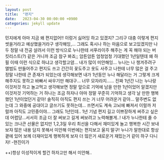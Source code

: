 ```yaml
---
layout: post
title:  "편지"
date:   2023-04-30 00:00:00 +0900
categories: jekyll update
---
```

민지에게
아마 지금 왜 편지없어!! 이렁거 싫어잉 하고 있겠지?
그리구 대충 이렇게 편지 썻을거라고 예상했을거라구 생각해잉,… 그래도 혹시나 하는 마음으로 보고있겠지만 나두 정말 내 전공 살려서 이런 방식으로 누나한테 서푸라이주 해주는 게 꼭 해야 되는 버킷리스트(?) 같은 거니까 조금 참구 봐죠;;
암튼암튼 엄청엄청 기대했던 1년일텐데 왜 하필 이때 이런 식으로 하냐고 생각할고얌… 내가 많이 미안해잉… 누나는 나 챙겨주려구 앨범도 만들어주고 편지도 쓰고 간간히 꽃도주고 옷도 사주고 나한테 너무 많은 걸 주고 정말 나한테 큰 존재가 되었는데 생각해보면 내가 1년동안 누나 해달라는 거 그렇게 크게 해주지도 못하고 바빠서 싸우기만 해대구… 너무 모자라지……
진짜 1년간 나는 누나랑 이것저것 하고 놀고먹고 생각해보면 정말 앞으로 기억에 남을 만한 1년이었어 알겠지만 이것저것 기억하는 거 하나는 조금 하자나 아마 정말 꾸준히 기억하고 생각 날 만한 행복했던 1년이었던거 같아!
솔직히 아직도 편지 쓰는 거 너무 어려운거 같아… 말주변도 없는데 그 와중에 공대이고 글쓰기도 못하는데… 쓰면서도 계속 고뇌에 빠져서 이럴까 저럴까 아직도 고민중이야… 그래도 1년인데.. 1년 기념 편지 길고 이쁘장하게 써주고 싶은데 어렵당…서서히 조금 더 잘 써보고 길게 써보려고 노력해볼게..!
내가 누나한테 줄 수 있는 크나큰 선물은 없지만 1,2,3일 우리 최선을 다해서 재미있게 놀고 행복한 시간 보내보쟈
많은 내용 담지 못해서 미안해 이번에는 편지보고 울지 말구!
누나가 말한대로 항상 곁에 있어 보께 더재미있게 행복하게 보자
더 많은거 새로운거 재밌는거 같이 하구 다니자!
-현진이가

++)항상 이성적이게 할건 하자고만 해서 미안해.. 
